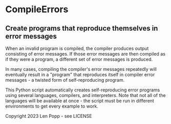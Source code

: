 # CompileErrors

## Create programs that reproduce themselves in error messages

When an invalid program is compiled, the compiler produces output consisting
of error messages. If those error messages are then compiled as if they were
a program, a different set of error messages is produced.

In many cases, compiling the compiler's error messages repeatedly will
eventually result in a "program" that reproduces itself in compiler error
messages - a twisted form of self-reproducing program.

This Python script automatically creates self-reproducing error programs using
several languages, compilers, and interpreters. Note that not all of the
languages will be available at once - the script must be run in different
environments to get every example to work.

Copyright 2023 Len Popp - see LICENSE
